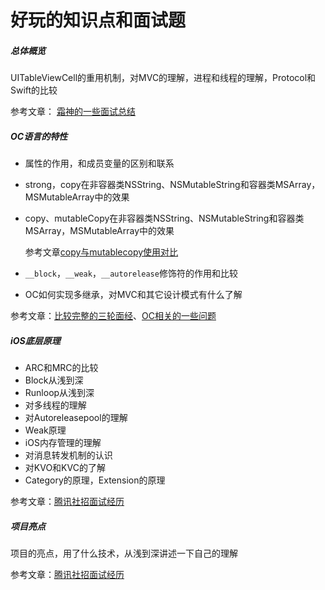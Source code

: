 # 好玩的知识点和面试题

##### 总体概览

UITableViewCell的重用机制，对MVC的理解，进程和线程的理解，Protocol和Swift的比较

参考文章： [霜神的一些面试总结](https://halfrost.com/ios_interview/)

##### OC语言的特性

* 属性的作用，和成员变量的区别和联系

* strong，copy在非容器类NSString、NSMutableString和容器类MSArray，MSMutableArray中的效果

* copy、mutableCopy在非容器类NSString、NSMutableString和容器类MSArray，MSMutableArray中的效果

  参考文章[copy与mutablecopy使用对比](https://www.jianshu.com/p/cf34d7ed180d)

* `__block`，`__weak`，`__autorelease`修饰符的作用和比较

* OC如何实现多继承，对MVC和其它设计模式有什么了解 

参考文章：[比较完整的三轮面经](https://juejin.im/post/6844904105270312974)、[OC相关的一些问题](http://www.521ios.com/2017/11/28/%E9%9D%A2%E8%AF%95%E9%97%AE%E9%A2%98%E6%80%BB%E7%BB%93/)

#####   iOS底层原理

* ARC和MRC的比较
* Block从浅到深
* Runloop从浅到深
* 对多线程的理解
* 对Autoreleasepool的理解
* Weak原理
* iOS内存管理的理解
* 对消息转发机制的认识
* 对KVO和KVC的了解
* Category的原理，Extension的原理

参考文章：[腾讯社招面试经历](https://www.nowcoder.com/discuss/472084?channel=1009&source_id=discuss_terminal_discuss_history)

##### 项目亮点

项目的亮点，用了什么技术，从浅到深讲述一下自己的理解

参考文章：[腾讯社招面试经历](https://www.nowcoder.com/discuss/472084?channel=1009&source_id=discuss_terminal_discuss_history)

